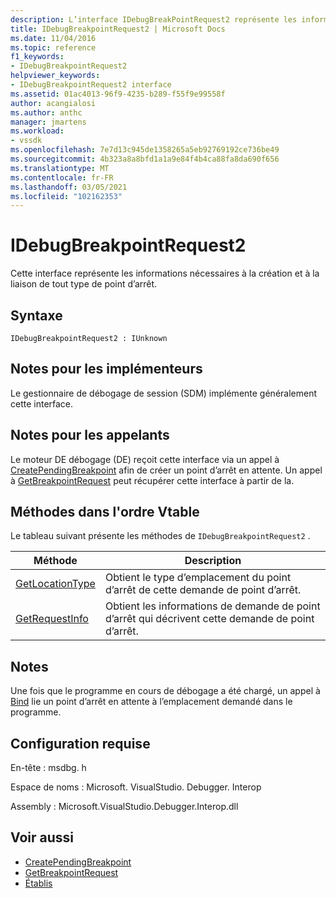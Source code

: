 ```yaml
---
description: L’interface IDebugBreakPointRequest2 représente les informations nécessaires à la création et à la liaison de tout type de point d’arrêt.
title: IDebugBreakpointRequest2 | Microsoft Docs
ms.date: 11/04/2016
ms.topic: reference
f1_keywords:
- IDebugBreakpointRequest2
helpviewer_keywords:
- IDebugBreakpointRequest2 interface
ms.assetid: 01ac4013-96f9-4235-b289-f55f9e99558f
author: acangialosi
ms.author: anthc
manager: jmartens
ms.workload:
- vssdk
ms.openlocfilehash: 7e7d13c945de1358265a5eb92769192ce736be49
ms.sourcegitcommit: 4b323a8a8bfd1a1a9e84f4b4ca88fa8da690f656
ms.translationtype: MT
ms.contentlocale: fr-FR
ms.lasthandoff: 03/05/2021
ms.locfileid: "102162353"
---
```

# <a name="idebugbreakpointrequest2"></a>IDebugBreakpointRequest2
Cette interface représente les informations nécessaires à la création et à la liaison de tout type de point d’arrêt.

## <a name="syntax"></a>Syntaxe

```
IDebugBreakpointRequest2 : IUnknown
```

## <a name="notes-for-implementers"></a>Notes pour les implémenteurs
 Le gestionnaire de débogage de session (SDM) implémente généralement cette interface.

## <a name="notes-for-callers"></a>Notes pour les appelants
 Le moteur DE débogage (DE) reçoit cette interface via un appel à [CreatePendingBreakpoint](../../../extensibility/debugger/reference/idebugengine2-creatependingbreakpoint.md) afin de créer un point d’arrêt en attente. Un appel à [GetBreakpointRequest](../../../extensibility/debugger/reference/idebugpendingbreakpoint2-getbreakpointrequest.md) peut récupérer cette interface à partir de la.

## <a name="methods-in-vtable-order"></a>Méthodes dans l'ordre Vtable
 Le tableau suivant présente les méthodes de `IDebugBreakpointRequest2` .

|Méthode|Description|
|------------|-----------------|
|[GetLocationType](../../../extensibility/debugger/reference/idebugbreakpointrequest2-getlocationtype.md)|Obtient le type d’emplacement du point d’arrêt de cette demande de point d’arrêt.|
|[GetRequestInfo](../../../extensibility/debugger/reference/idebugbreakpointrequest2-getrequestinfo.md)|Obtient les informations de demande de point d’arrêt qui décrivent cette demande de point d’arrêt.|

## <a name="remarks"></a>Notes
 Une fois que le programme en cours de débogage a été chargé, un appel à [Bind](../../../extensibility/debugger/reference/idebugpendingbreakpoint2-bind.md) lie un point d’arrêt en attente à l’emplacement demandé dans le programme.

## <a name="requirements"></a>Configuration requise
 En-tête : msdbg. h

 Espace de noms : Microsoft. VisualStudio. Debugger. Interop

 Assembly : Microsoft.VisualStudio.Debugger.Interop.dll

## <a name="see-also"></a>Voir aussi
- [CreatePendingBreakpoint](../../../extensibility/debugger/reference/idebugengine2-creatependingbreakpoint.md)
- [GetBreakpointRequest](../../../extensibility/debugger/reference/idebugpendingbreakpoint2-getbreakpointrequest.md)
- [Établis](../../../extensibility/debugger/reference/idebugpendingbreakpoint2-bind.md)
